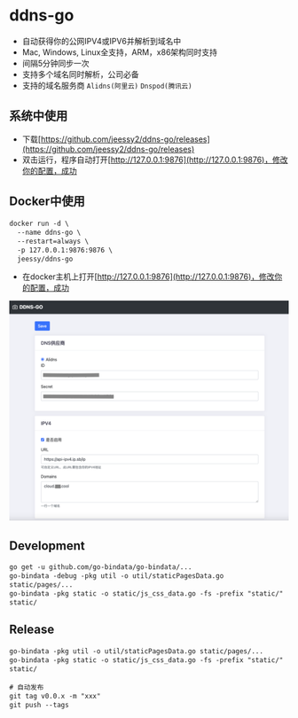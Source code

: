 # ddns-go
- 自动获得你的公网IPV4或IPV6并解析到域名中
- Mac, Windows, Linux全支持，ARM，x86架构同时支持
- 间隔5分钟同步一次
- 支持多个域名同时解析，公司必备
- 支持的域名服务商 `Alidns(阿里云)` `Dnspod(腾讯云)` 

## 系统中使用
- 下载[https://github.com/jeessy2/ddns-go/releases](https://github.com/jeessy2/ddns-go/releases)
- 双击运行，程序自动打开[http://127.0.0.1:9876](http://127.0.0.1:9876)，修改你的配置，成功

## Docker中使用
```
docker run -d \
  --name ddns-go \
  --restart=always \
  -p 127.0.0.1:9876:9876 \
  jeessy/ddns-go
```
- 在docker主机上打开[http://127.0.0.1:9876](http://127.0.0.1:9876)，修改你的配置，成功

![avatar](ddns-web.png)

## Development
```
go get -u github.com/go-bindata/go-bindata/...
go-bindata -debug -pkg util -o util/staticPagesData.go static/pages/...
go-bindata -pkg static -o static/js_css_data.go -fs -prefix "static/" static/
```

## Release
```
go-bindata -pkg util -o util/staticPagesData.go static/pages/...
go-bindata -pkg static -o static/js_css_data.go -fs -prefix "static/" static/

# 自动发布
git tag v0.0.x -m "xxx" 
git push --tags

```
